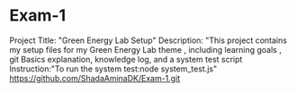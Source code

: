 # Exam-1
Project Title: "Green Energy Lab Setup"
Description: "This project contains my setup files for my Green Energy Lab theme , including learning goals , git Basics explanation, knowledge log, and a system test script
Instruction:"To run the system test:node system_test.js"
https://github.com/ShadaAminaDK/Exam-1.git
